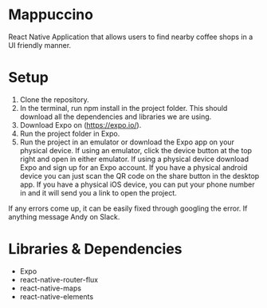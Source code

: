 # Mappuccino
React Native Application that allows users to find nearby coffee shops in a UI friendly manner.

# Setup
1. Clone the repository.
2. In the terminal, run npm install in the project folder. This should download all the dependencies and libraries we are using.
3. Download Expo on (https://expo.io/).
4. Run the project folder in Expo. 
5. Run the project in an emulator or download the Expo app on your physical device. If using an emulator, 
click the device button at the top right and open in either emulator. If using a physical device download Expo and sign up for
an Expo account. If you have a physical android device you can just scan the QR code on the share button in the desktop app.
If you have a physical iOS device, you can put your phone number in and it will send you a link to open the project.

If any errors come up, it can be easily fixed through googling the error. If anything message Andy on Slack. 

# Libraries & Dependencies
- Expo
- react-native-router-flux
- react-native-maps
- react-native-elements 
